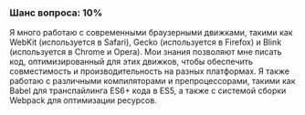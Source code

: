 ### Шанс вопроса: 10%

Я много работаю с современными браузерными движками, такими как WebKit (используется в Safari), Gecko (используется в Firefox) и Blink (используется в Chrome и Opera). Мои знания позволяют мне писать код, оптимизированный для этих движков, чтобы обеспечить совместимость и производительность на разных платформах. Я также работаю с различными компиляторами и препроцессорами, такими как Babel для транспайлинга ES6+ кода в ES5, а также с системой сборки Webpack для оптимизации ресурсов.